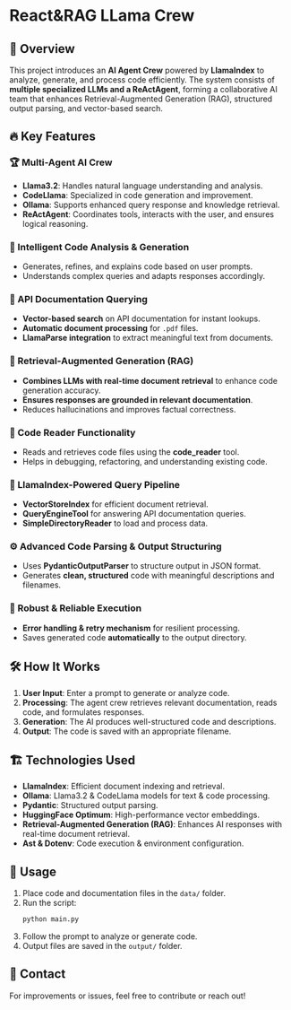 # React&RAG LLama Crew

## 🚀 Overview
This project introduces an **AI Agent Crew** powered by **LlamaIndex** to analyze, generate, and process code efficiently. The system consists of **multiple specialized LLMs and a ReActAgent**, forming a collaborative AI team that enhances Retrieval-Augmented Generation (RAG), structured output parsing, and vector-based search.

## 🔥 Key Features

### 🏆 Multi-Agent AI Crew
- **Llama3.2**: Handles natural language understanding and analysis.
- **CodeLlama**: Specialized in code generation and improvement.
- **Ollama**: Supports enhanced query response and knowledge retrieval.
- **ReActAgent**: Coordinates tools, interacts with the user, and ensures logical reasoning.

### 🧠 Intelligent Code Analysis & Generation
- Generates, refines, and explains code based on user prompts.
- Understands complex queries and adapts responses accordingly.

### 📄 API Documentation Querying
- **Vector-based search** on API documentation for instant lookups.
- **Automatic document processing** for `.pdf` files.
- **LlamaParse integration** to extract meaningful text from documents.

### 🔎 Retrieval-Augmented Generation (RAG)
- **Combines LLMs with real-time document retrieval** to enhance code generation accuracy.
- **Ensures responses are grounded in relevant documentation**.
- Reduces hallucinations and improves factual correctness.

### 📂 Code Reader Functionality
- Reads and retrieves code files using the **code_reader** tool.
- Helps in debugging, refactoring, and understanding existing code.

### 🔗 LlamaIndex-Powered Query Pipeline
- **VectorStoreIndex** for efficient document retrieval.
- **QueryEngineTool** for answering API documentation queries.
- **SimpleDirectoryReader** to load and process data.

### ⚙️ Advanced Code Parsing & Output Structuring
- Uses **PydanticOutputParser** to structure output in JSON format.
- Generates **clean, structured** code with meaningful descriptions and filenames.

### 🎯 Robust & Reliable Execution
- **Error handling & retry mechanism** for resilient processing.
- Saves generated code **automatically** to the output directory.

## 🛠 How It Works
1. **User Input**: Enter a prompt to generate or analyze code.
2. **Processing**: The agent crew retrieves relevant documentation, reads code, and formulates responses.
3. **Generation**: The AI produces well-structured code and descriptions.
4. **Output**: The code is saved with an appropriate filename.

## 🏗 Technologies Used
- **LlamaIndex**: Efficient document indexing and retrieval.
- **Ollama**: Llama3.2 & CodeLlama models for text & code processing.
- **Pydantic**: Structured output parsing.
- **HuggingFace Optimum**: High-performance vector embeddings.
- **Retrieval-Augmented Generation (RAG)**: Enhances AI responses with real-time document retrieval.
- **Ast & Dotenv**: Code execution & environment configuration.

## 📌 Usage
1. Place code and documentation files in the `data/` folder.
2. Run the script:  
   ```bash
   python main.py
   ```
3. Follow the prompt to analyze or generate code.
4. Output files are saved in the `output/` folder.

## 📩 Contact
For improvements or issues, feel free to contribute or reach out!
